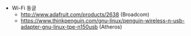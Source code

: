 

- Wi-Fi 동글
  - http://www.adafruit.com/products/2638 (Broadcom)
  - https://www.thinkpenguin.com/gnu-linux/penguin-wireless-n-usb-adapter-gnu-linux-tpe-n150usb (Atheros)
